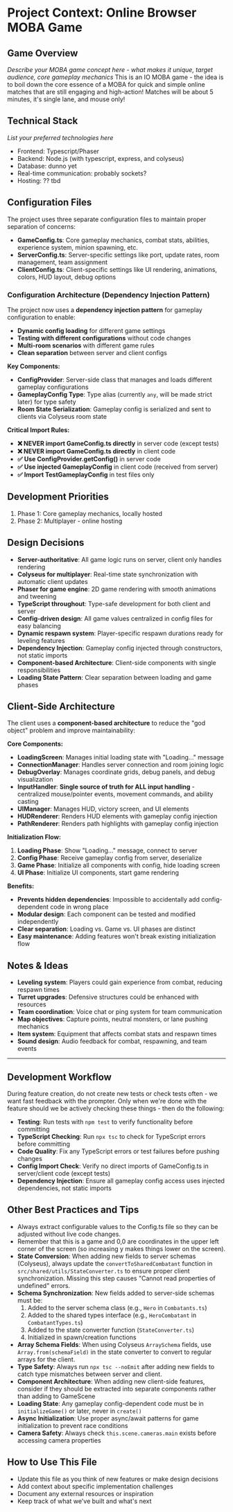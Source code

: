 # Project Context: Online Browser MOBA Game

## Game Overview
*Describe your MOBA game concept here - what makes it unique, target audience, core gameplay mechanics*
This is an IO MOBA game - the idea is to boil down the core essence of a MOBA for quick and simple online matches that are still engaging and high-action! Matches will be about 5 minutes, it's single lane, and mouse only!


## Technical Stack
*List your preferred technologies here*
- Frontend: Typescript/Phaser
- Backend: Node.js (with typescript, express, and colyseus)
- Database: dunno yet
- Real-time communication: probably sockets? 
- Hosting: ?? tbd

## Configuration Files
The project uses three separate configuration files to maintain proper separation of concerns:
- **GameConfig.ts**: Core gameplay mechanics, combat stats, abilities, experience system, minion spawning, etc.
- **ServerConfig.ts**: Server-specific settings like port, update rates, room management, team assignment
- **ClientConfig.ts**: Client-specific settings like UI rendering, animations, colors, HUD layout, debug options

### Configuration Architecture (Dependency Injection Pattern)
The project now uses a **dependency injection pattern** for gameplay configuration to enable:
- **Dynamic config loading** for different game settings
- **Testing with different configurations** without code changes
- **Multi-room scenarios** with different game rules
- **Clean separation** between server and client configs

**Key Components:**
- **ConfigProvider**: Server-side class that manages and loads different gameplay configurations
- **GameplayConfig Type**: Type alias (currently `any`, will be made strict later) for type safety
- **Room State Serialization**: Gameplay config is serialized and sent to clients via Colyseus room state

**Critical Import Rules:**
- **❌ NEVER import GameConfig.ts directly** in server code (except tests)
- **❌ NEVER import GameConfig.ts directly** in client code
- **✅ Use ConfigProvider.getConfig()** in server code
- **✅ Use injected GameplayConfig** in client code (received from server)
- **✅ Import TestGameplayConfig** in test files only

## Development Priorities
1. Phase 1: Core gameplay mechanics, locally hosted
2. Phase 2: Multiplayer - online hosting

## Design Decisions
- **Server-authoritative**: All game logic runs on server, client only handles rendering
- **Colyseus for multiplayer**: Real-time state synchronization with automatic client updates
- **Phaser for game engine**: 2D game rendering with smooth animations and tweening
- **TypeScript throughout**: Type-safe development for both client and server
- **Config-driven design**: All game values centralized in config files for easy balancing
- **Dynamic respawn system**: Player-specific respawn durations ready for leveling features
- **Dependency Injection**: Gameplay config injected through constructors, not static imports
- **Component-based Architecture**: Client-side components with single responsibilities
- **Loading State Pattern**: Clear separation between loading and game phases

## Client-Side Architecture
The client uses a **component-based architecture** to reduce the "god object" problem and improve maintainability:

**Core Components:**
- **LoadingScreen**: Manages initial loading state with "Loading..." message
- **ConnectionManager**: Handles server connection and room joining logic
- **DebugOverlay**: Manages coordinate grids, debug panels, and debug visualization
- **InputHandler**: **Single source of truth for ALL input handling** - centralized mouse/pointer events, movement commands, and ability casting
- **UIManager**: Manages HUD, victory screen, and UI elements
- **HUDRenderer**: Renders HUD elements with gameplay config injection
- **PathRenderer**: Renders path highlights with gameplay config injection

**Initialization Flow:**
1. **Loading Phase**: Show "Loading..." message, connect to server
2. **Config Phase**: Receive gameplay config from server, deserialize
3. **Game Phase**: Initialize all components with config, hide loading screen
4. **UI Phase**: Initialize UI components, start game rendering

**Benefits:**
- **Prevents hidden dependencies**: Impossible to accidentally add config-dependent code in wrong place
- **Modular design**: Each component can be tested and modified independently
- **Clear separation**: Loading vs. Game vs. UI phases are distinct
- **Easy maintenance**: Adding features won't break existing initialization flow

## Notes & Ideas
- **Leveling system**: Players could gain experience from combat, reducing respawn times
- **Turret upgrades**: Defensive structures could be enhanced with resources
- **Team coordination**: Voice chat or ping system for team communication
- **Map objectives**: Capture points, neutral monsters, or lane pushing mechanics
- **Item system**: Equipment that affects combat stats and respawn times
- **Sound design**: Audio feedback for combat, respawning, and team events

---

## Development Workflow
During feature creation, do not create new tests or check tests often - we want fast feedback with the prompter. Only when we're done with the feature should we be actively checking these things - then do the following:
- **Testing**: Run tests with `npm test` to verify functionality before committing
- **TypeScript Checking**: Run `npx tsc` to check for TypeScript errors before committing
- **Code Quality**: Fix any TypeScript errors or test failures before pushing changes
- **Config Import Check**: Verify no direct imports of GameConfig.ts in server/client code (except tests)
- **Dependency Injection**: Ensure all gameplay config access uses injected dependencies, not static imports

## Other Best Practices and Tips
- Always extract configurable values to the Config.ts file so they can be adjusted without live code changes.
- Remember that this is a game and 0,0 are coordinates in the upper left corner of the screen (so increasing y makes things lower on the screen).
- **State Conversion**: When adding new fields to server schemas (Colyseus), always update the `convertToSharedCombatant` function in `src/shared/utils/StateConverter.ts` to ensure proper client synchronization. Missing this step causes "Cannot read properties of undefined" errors.
- **Schema Synchronization**: New fields added to server-side schemas must be:
  1. Added to the server schema class (e.g., `Hero` in `Combatants.ts`)
  2. Added to the shared types interface (e.g., `HeroCombatant` in `CombatantTypes.ts`)
  3. Added to the state converter function (`StateConverter.ts`)
  4. Initialized in spawn/creation functions
- **Array Schema Fields**: When using Colyseus `ArraySchema` fields, use `Array.from(schemaField)` in the state converter to convert to regular arrays for the client.
- **Type Safety**: Always run `npx tsc --noEmit` after adding new fields to catch type mismatches between server and client.
- **Component Architecture**: When adding new client-side features, consider if they should be extracted into separate components rather than adding to GameScene
- **Loading State**: Any gameplay config-dependent code must be in `initializeGame()` or later, never in `create()`
- **Async Initialization**: Use proper async/await patterns for game initialization to prevent race conditions
- **Camera Safety**: Always check `this.scene.cameras.main` exists before accessing camera properties

## How to Use This File
- Update this file as you think of new features or make design decisions
- Add context about specific implementation challenges
- Document any external resources or inspiration
- Keep track of what we've built and what's next
